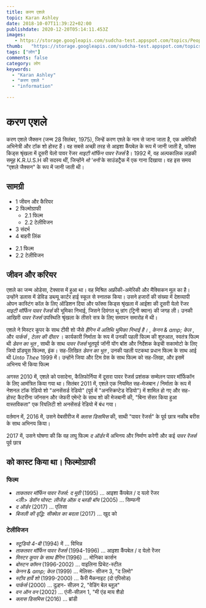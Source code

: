 ```yaml
---
title: करण एशले 
topic: Karan Ashley
date: 2018-10-07T11:39:22+02:00
publishdate: 2020-12-20T05:14:11.453Z
images: 
   - https://storage.googleapis.com/sudcha-test.appspot.com/topics/People/karan_ashley/1.jpeg
thumb:   "https://storage.googleapis.com/sudcha-test.appspot.com/topics/People/karan_ashley/thumb.jpeg"
tags: ["लोग"]
comments: false
category: लोग
keywords: 
  - "Karan Ashley"
  - "करण एशले "
  - "information"

---
```

<h1> करण एशले </h1> <p> करण एशले जैक्सन (जन्म 28 सितंबर, 1975), जिन्हें करण एश्ले के नाम से जाना जाता है, एक अमेरिकी अभिनेत्री और टॉक शो होस्ट हैं। वह सबसे अच्छी तरह से आइशा कैंपबेल के रूप में जानी जाती है, फॉक्स किड्स श्रृंखला में दूसरी येलो पावर रेंजर <i> माइटी मॉर्फिन पावर रेंजर्स </i> है। 1992 में, वह अल्पकालिक लड़की समूह K.R.U.S.H की सदस्य थीं, जिन्होंने <i> मो 'मनी </i> के साउंडट्रैक में एक गाना दिखाया। वह इस समय "एशले जैक्सन" के रूप में जानी जाती थी। </p> <h2> सामग्री </h2> <ul> <li> 1 जीवन और कैरियर </li> <li> 2 फिल्मोग्राफी <ul> <li> 2.1 फिल्म </li> <li> 2.2 टेलीविजन </li> </ul> </li> <li> 3 संदर्भ </li> <li> 4 बाहरी लिंक </li> </ul> <ul> <li > 2.1 फिल्म </li> <li> 2.2 टेलीविजन </li> </ul> <h2> जीवन और करियर </h2> <p> एशले का जन्म ओडेसा, टेक्सास में हुआ था। वह मिश्रित अफ्रीकी-अमेरिकी और मैक्सिकन मूल का है। उन्होंने डलास में डेविड डब्ल्यू कार्टर हाई स्कूल से स्नातक किया। उसने हजारों की संख्या में देशव्यापी ओपन कास्टिंग कॉल के लिए ऑडिशन दिया और फॉक्स किड्स श्रृंखला में आईशा की दूसरी येलो रेंजर <i> माइटी मॉर्फिन पावर रेंजर्स </i> की भूमिका निभाई, जिसने दिवंगत थू न्रांग (ट्रिनी क्वान) की जगह ली। उनकी आखिरी <i> पावर रेंजर्स </i> उपस्थिति श्रृंखला के तीसरे सत्र के लिए समापन समारोह में थी। </p> <p> एशले ने मिस्टर कूपर के साथ टीवी शो जैसे <i> हैंगिन में अतिथि भूमिका निभाई है। </i>, <i> केनन & amp; केल </i>, और <i> पार्कर्स </i>, <i> टेलर की दीवार </i>। कार्यकारी निर्माता के रूप में उनकी पहली फिल्म की शुरुआत, स्वतंत्र फिल्म थी <i> डेवन का भूत </i>, साथी के साथ <i> पावर रेंजर्स </i> भूतपूर्व जॉनी योंग बॉश और निर्देशक केइची सकामोटो के लिए जियो प्रॉड्यूस फिल्म्स, इंक। सह-लिखित <i> डेवन का भूत </i>, उनकी पहली पटकथा प्रधान फिल्म के साथ आई थी <i> Unto Thee </i> 1999 में। उन्होंने जिया और टिम ग्रेस के साथ फिल्म को सह-लिखा, और इसमें अभिनय भी किया फिल्म </p> <p> अगस्त 2010 में, एशले को पसादेना, कैलिफोर्निया में दूसरा पावर रेंजर्स प्रशंसक सम्मेलन पावर मॉर्फिकॉन के लिए आमंत्रित किया गया था। सितंबर 2011 में, एशले एक नियमित सह-मेजबान / निर्माता के रूप में नेशनल टॉक रेडियो शो "अनसेंसर्ड रेडियो" (पूर्व में "अनस्क्रिप्टेड रेडियो") में शामिल हो गए और सह-होस्ट कैटरीना जॉनसन और जेफरी एमेन्टे के साथ शो की मेजबानी की, "बिना सेंसर किया हुआ वास्तविकता" एक रियलिटी शो अनसेंसर्ड रेडियो में बंध गया। </p> <p> वर्तमान में, 2016 में, उसने वेबसीरीज में <i> क्लास डिसमिस </i> की, साथी "पावर रेंजर्स" के पूर्व छात्र नकीब बरीस के साथ अभिनय किया। </p> <p> 2017 में, उसने घोषणा की कि वह लघु फिल्म <i> द ऑर्डर </i> में अभिनय और निर्माण करेगी और कई <i> पावर रेंजर्स </i> पूर्व छात्र </p> <h2> को कास्ट किया था। फिल्मोग्राफी </h2> <h3> फिल्म </h3> <ul> <li> <i> ताकतवर मॉर्फिन पावर रेंजर्स: द मूवी </i> (1995) ... आइशा कैंपबेल / द यलो रेंजर </li> <ली> <i> डेवॉन घोस्ट: लीजेंड ऑफ़ द ब्लडी बॉय </i> (2005) ... सिम्फनी </li> <li> <i> द ऑर्डर </i> (2017) ... एलिसा </li > <li> <i> बिजली की वृद्धि: सीक्वेल का बदला </i> (2017) ... खुद को </li> </ul> <h3> टेलीविजन </h3> <ul> <li> <i > स्टूडियो 4-बी </i> (1994) में ... विभिन्न </li> <li> <i> ताकतवर मॉर्फिन पावर रेंजर्स </i> (1994-1996) ... आइशा कैंपबेल / द येलो रेंजर </li> <li> <i> मिस्टर कूपर के साथ हैंगिन </i> (1996) ... मोनिका कार्सन </li> <li> <i> बोस्टन कॉमन </i> (1996-2002) ... वाइलिना प्रिचेट-स्टील </li> <li> <i> केनन & amp; केल </i> (1999) ... मेलिसा- सीजन 3, "द लिमो" </li> <li> <i> स्टीव हार्वे शो </i> (1999-2000) ... कैरी मैकनाइट (दो एपिसोड) </li> <li> <i> पार्कर्स </i> (2000) ... दुल्हन- सीज़न 2, "वेडिंग बेल ब्लूज़" </li> <li> <i> वन ऑन वन </i > (2002) ... एंजी-सीज़न 1, "मी एंड माय शैडो </li> <li> <i> क्लास डिसमिस </i> (2016) ... ब्रांडी </li> </ul> 